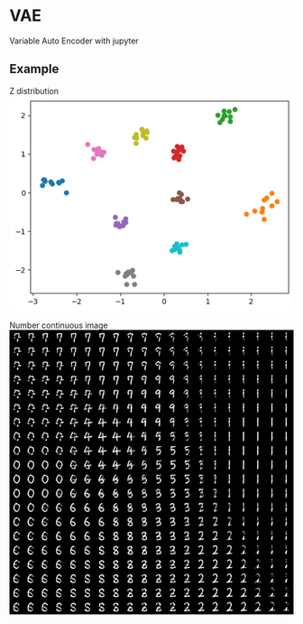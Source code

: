 # VAE
Variable Auto Encoder with jupyter


## Example

Z distribution
![Z distribution](e8187d1d-41ca-4795-b47a-2f8f1737360d.png)

Number continuous image
![Number continuous image](adfa00aa-d310-4c67-a9c8-c52f80eb8e34.png)